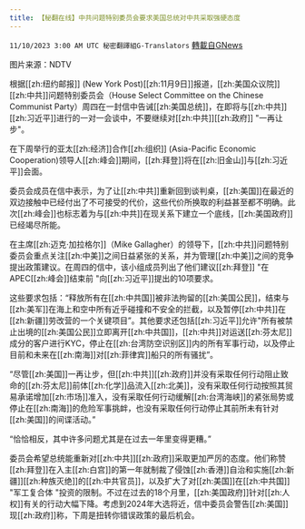 ```yaml
---
title: 【秘翻在线】中共问题特别委员会要求美国总统对中共采取强硬态度
---
```

`11/10/2023 3:00 AM UTC 秘密翻譯組G-Translators` [轉載自GNews](https://gnews.org/articles/1953252)

图片来源：NDTV

根据[[zh:纽约邮报]] (New York Post)[[zh:11月9日]]报道，[[zh:美国众议院]][[zh:中共]]问题特别委员会（House Select Committee on the Chinese Communist Party）周四在一封信中告诫[[zh:美国总统]]，在即将与[[zh:中共]][[zh:习近平]]进行的一对一会谈中，不要继续对[[zh:中共]][[zh:政府]] "一再让步"。

在下周举行的亚太[[zh:经济]]合作[[zh:组织]] (Asia-Pacific Economic Cooperation)领导人[[zh:峰会]]期间，[[zh:拜登]]将在[[zh:旧金山]]与[[zh:习近平]]会面。

委员会成员在信中表示，为了让[[zh:中共]]重新回到谈判桌，[[zh:美国]]在最近的双边接触中已经付出了不可接受的代价，这些代价所换取的利益甚至都不明确。此次[[zh:峰会]]也标志着为与[[zh:中共]]在现关系下建立一个底线，[[zh:美国政府]]已经竭尽所能。

在主席[[zh:迈克·加拉格尔]]（Mike Gallagher）的领导下，[[zh:中共]]问题特别委员会重点关注[[zh:中美]]之间日益紧张的关系，并为管理[[zh:中美]]之间的竞争提出政策建议。在周四的信中，该小组成员列出了他们建议[[zh:拜登]] "在APEC[[zh:峰会]]结束前 "向[[zh:习近平]]提出的10项要求。

这些要求包括：“释放所有在[[zh:中共国]]被非法拘留的[[zh:美国公民]]，结束与[[zh:美军]]在海上和空中所有近乎碰撞和不安全的拦截，以及暂停[[zh:中共]]在[[zh:新疆]]劳改营的一个关键项目”。其他要求还包括[[zh:习近平]]允许"所有被禁止出境的[[zh:美国公民]]立即离开[[zh:中共国]]，[[zh:中共]]对运送[[zh:芬太尼]]成分的客户进行KYC，停止在[[zh:台湾防空识别区]]内的所有军事行动，以及停止目前和未来在[[zh:南海]]对[[zh:菲律宾]]船只的所有骚扰”。

“尽管[[zh:美国]]一再让步，但[[zh:中共]][[zh:政府]]并没有采取任何行动阻止致命的[[zh:芬太尼]]前体[[zh:化学]]品流入[[zh:北美]]，没有采取任何行动按照其贸易承诺增加[[zh:市场]]准入，没有采取任何行动缓解[[zh:台湾海峡]]的紧张局势或停止在[[zh:南海]]的危险军事挑衅，也没有采取任何行动停止其前所未有针对[[zh:美国]]的间谍活动。”

“恰恰相反，其中许多问题尤其是在过去一年里变得更糟。”

委员会希望总统能重新对[[zh:中共]][[zh:政府]]采取更加严厉的态度。他们称赞[[zh:拜登]]在入主[[zh:白宫]]的第一年就制裁了侵蚀[[zh:香港]]自治和实施[[zh:新疆]][[zh:种族灭绝]]的[[zh:中共官员]]，以及扩大了对[[zh:美国]]在[[zh:中共国]] "军工复合体 "投资的限制。不过在过去的18个月里，[[zh:美国政府]]针对[[zh:人权]]有关的行动大幅下降。考虑到2024年大选将近，信中委员会警告[[zh:美国]]现[[zh:政府]]称，下周是扭转你错误政策的最后机会。
